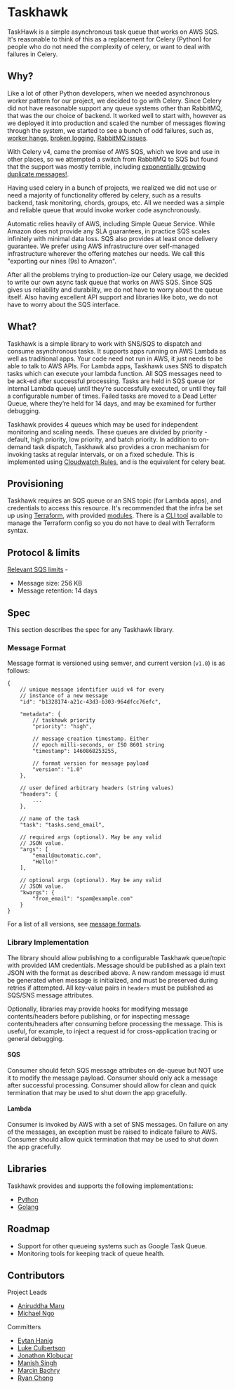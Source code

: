 # Taskhawk

TaskHawk is a simple asynchronous task queue that works on AWS SQS. It's reasonable to think of
this as a replacement for Celery (Python) for people who do not need the complexity of celery, or
want to deal with failures in Celery.

## Why?

Like a lot of other Python developers, when we needed asynchronous worker pattern for our project,
we decided to go with Celery. Since Celery did not have reasonable support any queue systems other
than RabbitMQ, that was the our choice of backend. It worked well to start with, however as we
deployed it into production and scaled the number of messages flowing through the
system, we started to see a bunch of odd failures, such as, [worker hangs](https://github.com/celery/celery/issues?utf8=%E2%9C%93&q=label%3A%22Worker+Hangs%22),
[broken logging](https://github.com/celery/celery/issues/4326), [RabbitMQ issues](https://github.com/celery/celery/issues?utf8=%E2%9C%93&q=is%3Aissue+label%3A%22Component%3A+RabbitMQ+Broker%22).

With Celery v4, came the promise of AWS SQS, which we love and use in other places, so we attempted
a switch from RabbitMQ to SQS but found that the support was mostly terrible, including [exponentially
growing duplicate messages!](https://github.com/celery/celery/issues/4002#issuecomment-327255816).

Having used celery in a bunch of projects, we realized we did not use or need a majority of functionality
offered by celery, such as a results backend, task monitoring, chords, groups, etc. All we needed
was a simple and reliable queue that would invoke worker code asynchronously.

Automatic relies heavily of AWS, including Simple Queue Service. While Amazon does not provide any
SLA guarantees, in practice SQS scales infinitely with minimal data loss. SQS also provides at least
once delivery guarantee. We prefer using AWS infrastructure over self-managed infrastructure wherever
the offering matches our needs. We call this "exporting our nines (9s) to Amazon".

After all the problems trying to production-ize our Celery usage, we decided to write our own
async task queue that works on AWS SQS. Since SQS gives us reliability and durability, we
do not have to worry about the queue itself. Also having excellent API support and libraries like
boto, we do not have to worry about the SQS interface.

## What?

Taskhawk is a simple library to work with SNS/SQS to dispatch and consume asynchronous tasks. It supports
apps running on AWS Lambda as well as traditional apps. Your code need not run in AWS, it just needs
to be able to talk to AWS APIs. For Lambda apps, Taskhawk uses SNS to dispatch tasks which can execute
your lambda function. All SQS messages need to be ack-ed after successful processing. Tasks are held in
SQS queue (or internal Lambda queue) until they’re successfully executed, or until they fail a configurable
number of times. Failed tasks are moved to a Dead Letter Queue, where they’re held for 14 days,
and may be examined for further debugging.

Taskhawk provides 4 queues which may be used for independent monitoring and scaling needs. These queues
are divided by priority - default, high priority, low priority, and batch priority. In
addition to on-demand task dispatch, Taskhawk also provides a cron mechanism for invoking tasks at
regular intervals, or on a fixed schedule. This is implemented using [Cloudwatch Rules](https://docs.aws.amazon.com/AmazonCloudWatch/latest/events/WhatIsCloudWatchEvents.html),
and is the equivalent for celery beat.

## Provisioning

Taskhawk requires an SQS queue or an SNS topic (for Lambda apps), and credentials to access this resource.
It's recommended that the infra be set up using [Terraform](https://www.terraform.io/), with provided [modules](https://registry.terraform.io/search?q=taskhawk&verified=false).
There is a [CLI tool](https://github.com/Automatic/taskhawk-terraform-generator) available to manage
the Terraform config so you do not have to deal with Terraform syntax.

## Protocol & limits

[Relevant SQS limits](https://aws.amazon.com/sqs/faqs/#limits-restrictions) -

- Message size: 256 KB
- Message retention: 14 days

## Spec

This section describes the spec for any Taskhawk library.

### Message Format

Message format is versioned using semver, and current version (`v1.0`) is as follows:

```
{
    // unique message identifier uuid v4 for every
    // instance of a new message
    "id": "b1328174-a21c-43d3-b303-964dfcc76efc",

    "metadata": {
        // taskhawk priority
        "priority": "high",

        // message creation timestamp. Either
        // epoch milli-seconds, or ISO 8601 string
        "timestamp": 1460868253255,

        // format version for message payload
        "version": "1.0"
    },

    // user defined arbitrary headers (string values)
    "headers": {
        ...
    },

    // name of the task
    "task": "tasks.send_email",

    // required args (optional). May be any valid 
    // JSON value.
    "args": [
        "email@automatic.com",
        "Hello!"
    ],

    // optional args (optional). May be any valid
    // JSON value.
    "kwargs": {
        "from_email": "spam@example.com"
    }
}
```

For a list of all versions, see [message formats](message-formats/).

### Library Implementation

The library should allow publishing to a configurable Taskhawk queue/topic with provided IAM credentials.
Message should be published as a plain text JSON with the format as described above. A new random
message id must be generated when message is initialized, and must be preserved during retries if
attempted. All key-value pairs in `headers` must be published as SQS/SNS message attributes.

Optionally, libraries may provide hooks for modifying message contents/headers before publishing,
or for inspecting message contents/headers after consuming before processing the message. This is useful,
for example, to inject a request id for cross-application tracing or general debugging.

#### SQS

Consumer should fetch SQS message attributes on de-queue but NOT use it to modify the message payload.
Consumer should only ack a message after successful processing. Consumer should allow for clean
and quick termination that may be used to shut down the app gracefully.

#### Lambda

Consumer is invoked by AWS with a set of SNS messages. On failure on any of the messages, an exception
must be raised to indicate failure to AWS. Consumer should allow quick termination that may be used to shut
down the app gracefully.

## Libraries

Taskhawk provides and supports the following implementations:

- [Python](http://taskhawk.readthedocs.io/en/latest/)
- [Golang](https://godoc.org/github.com/Automatic/taskhawk-go)

## Roadmap

- Support for other queueing systems such as Google Task Queue.
- Monitoring tools for keeping track of queue health.

## Contributors

Project Leads
  - [Aniruddha Maru](https://github.com/maroux/)
  - [Michael Ngo](https://github.com/mngo87)

Committers
  - [Eytan Hanig](https://github.com/eytanhanig/)
  - [Luke Culbertson](https://github.com/lucasnad27)
  - [Jonathon Klobucar](https://github.com/klobucar)
  - [Manish Singh](https://github.com/yosh)
  - [Marcin Bachry](https://github.com/mbachry/)
  - [Ryan Chong](https://github.com/chongr)
